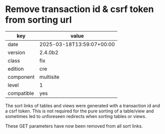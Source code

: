 [//]: # (werk v2)
# Remove transaction id & csrf token from sorting url

key        | value
---------- | ---
date       | 2025-03-18T13:59:07+00:00
version    | 2.4.0b2
class      | fix
edition    | cre
component  | multisite
level      | 1
compatible | yes

The sort links of tables and views were generated with a transaction id and a csrf token.
This is not required for the pure sorting of a table/view and sometimes led to unforeseen redirects when sorting tables or views.

These GET parameters have now been removed from all sort links.
